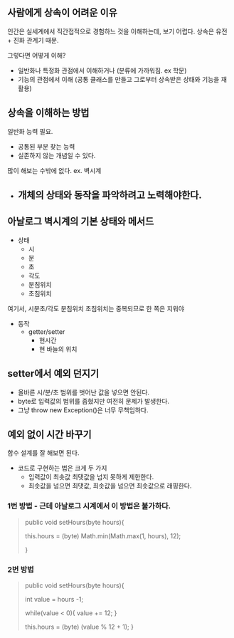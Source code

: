 ## 사람에게 상속이 어려운 이유
인간은 실세계에서 직간접적으로 경험하느 것을 이해하는데, 보기 어렵다. 
상속은 유전 + 진화 관계기 때문.

그렇다면 어떻게 이해? 
- 일반화나 특정화 관점에서 이해하거나 (분류에 가까워짐. ex 학문)
- 기능의 관점에서 이해 (공통 클래스를 만들고 그로부터 상속받은 상태와 기능을 재활용)

## 상속을 이해하는 방법
일반화 능력 필요. 
- 공통된 부분 찾는 능력
- 실존하지 않는 개념일 수 있다.

많이 해보는 수밖에 없다. 
ex. 벽시계

- 개체의 상태와 동작을 파악하려고 노력해야한다. 
  - 

## 아날로그 벽시계의 기본 상태와 메서드
- 상태
  - 시
  - 분
  - 초 
  - 각도
  - 분침위치
  - 초침위치

여기서, 시분초/각도 분침위치 초침위치는 중복되므로 한 쪽은 지워야

- 동작
  - getter/setter
    - 현시간
    - 현 바늘의 위치

## setter에서 예외 던지기
- 올바른 시/분/초 범위를 벗어난 값을 넣으면 안된다. 
- byte로 입력값의 범위를 좁혔지만 여전히 문제가 발생한다. 
- 그냥 throw new Exception()은 너무 무책임하다. 

## 예외 없이 시간 바꾸기
함수 설계를 잘 해보면 된다. 
- 코드로 구현하는 법은 크게 두 가지
  - 입력값이 최솟값 최댓값을 넘지 못하게 제한한다.
  - 최솟값을 넘으면 최댓값, 최솟값을 넘으면 최솟값으로 래핑한다.

### 1번 방법 - 근데 아날로그 시계에서 이 방법은 불가하다.
> public void setHours(byte hours){
>
>   this.hours = (byte) Math.min(Math.max(1, hours), 12);
> 
> }

### 2번 방법 
> public void setHours(byte hours){
>
>   int value = hours -1;
> 
> while(value < 0){
>value += 12;
>}
>
> this.hours = (byte) (value % 12 + 1);
> }